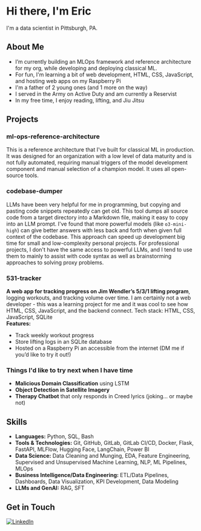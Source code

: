 # Hi there, I'm Eric

I'm a data scientist in Pittsburgh, PA.

## About Me

- I’m currently building an MLOps framework and reference architecture for my org, while developing and deploying classical ML.
- For fun, I'm learning a bit of web development, HTML, CSS, JavaScript, and hosting web apps on my Raspberry Pi
- I'm a father of 2 young ones (and 1 more on the way)
- I served in the Army on Active Duty and am currently a Reservist
- In my free time, I enjoy reading, lifting, and Jiu Jitsu

## Projects

### **ml-ops-reference-architecture** 
This is a reference architecture that I've built for classical ML in production. It was designed for an organization with a low level of data maturity and is not fully automated, requiring manual triggers of the model development component and manual selection of a champion model. It uses all open-source tools. 

### **codebase-dumper**  
LLMs have been very helpful for me in programming, but copying and pasting code snippets repeatedly can get old. This tool dumps all source code from a target directory into a Markdown file, making it easy to copy into an LLM prompt. I've found that more powerful models (like `o3-mini-high`) can give better answers with less back and forth when given full context of the codebase. This approach can speed up development big time for small and low-complexity personal projects. For professional projects, I don't have the same access to powerful LLMs, and I tend to use them to mainly to assist with code syntax as well as brainstorming approaches to solving proxy problems.  

### **531-tracker**  
**A web app for tracking progress on Jim Wendler’s 5/3/1 lifting program**, logging workouts, and tracking volume over time. I am certainly not a web developer - this was a learning project for me and it was cool to see how HTML, CSS, JavaScript, and the backend connect. Tech stack: HTML, CSS, JavaScript, SQLite  
**Features:**  
- Track weekly workout progress  
- Store lifting logs in an SQLite database  
- Hosted on a Raspberry Pi an accessible from the internet (DM me if you’d like to try it out!)

### **Things I'd like to try next when I have time**
- **Malicious Domain Classification** using LSTM 
- **Object Detection in Satellite Imagery**  
- **Therapy Chatbot** that only responds in Creed lyrics (joking… or maybe not)  


## Skills

- **Languages:** Python, SQL, Bash
- **Tools & Technologies:** Git, GitHub, GitLab, GitLab CI/CD, Docker, Flask, FastAPI, MLFlow, Hugging Face, LangChain, Power BI
- **Data Science:** Data Cleaning and Munging, EDA, Feature Engineering, Supervised and Unsupervised Machine Learning, NLP, ML Pipelines, MLOps
- **Business Intelligence/Data Engineering:** ETL/Data Pipelines, Dashboards, Data Visualization, KPI Development, Data Modeling
- **LLMs and GenAI:** RAG, SFT

## Get in Touch
[![LinkedIn](https://img.shields.io/badge/LinkedIn-Connect-blue)](https://www.linkedin.com/in/eric-metzler)

